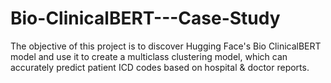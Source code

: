 # Bio-ClinicalBERT---Case-Study

The objective of this project is to discover Hugging Face's Bio ClinicalBERT model and use it to create a multiclass clustering model, which can accurately predict patient ICD codes based on hospital & doctor reports.   
